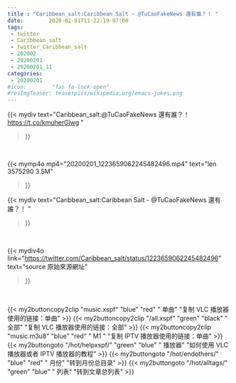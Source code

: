 ```yaml
---
title : "Caribbean_salt:Caribbean Salt - @TuCaoFakeNews 還有誰？！ "
date:        2020-02-01T11:22:19-07:00
tags:
 - twitter
 - Caribbean_salt
 - twitter_Caribbean_salt
 - 202002
 - 20200201
 - 20200201_11
categories:
 - 20200201
#icon:        "fas fa-lock-open"
#resImgTeaser: teaserpics/wikipedia.org/emacs-jokes.png
---
```


{{< mydiv text="Caribbean_salt:@TuCaoFakeNews 還有誰？！ https://t.co/kmuherGlwg "
>}}
<br>


{{< mymp4o mp4="20200201_1223659062245482496.mp4"
text="len 3575290    3.5M"
>}}


{{< mydiv text="Caribbean_salt:Caribbean Salt - @TuCaoFakeNews 還有誰？！ "
>}}
<br>

{{< mydiv4o link="https://twitter.com/Caribbean_salt/status/1223659062245482496"
text="source 原始來源網址"
>}}


<br>



{{< my2buttoncopy2clip "music.xspf"        "blue"   "red"    " 单曲"  "复制 VLC 播放器使用的链接：单曲" >}} {{< my2buttoncopy2clip "/all.xspf"         "green"  "black"  " 全部"  "复制 VLC 播放器使用的链接：全部" >}} {{< my2buttoncopy2clip "music.m3u8"        "blue"   "red"    " M1 "    "复制 IPTV 播放器使用的链接：单曲" >}} {{< my2buttongoto      "/hot/helpxspf/"    "green"  "blue"   " 播放器" "如何使用 VLC 播放器或者 IPTV 播放器的教程" >}} {{< my2buttongoto      "/hot/endothers/"   "blue"   "red"    " 月份"   "转到月份总目录" >}} {{< my2buttongoto      "/hot/alltags/"     "green"  "blue"   " 列表"   "转到文章总列表" >}} 

